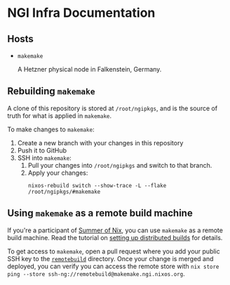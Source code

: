 # NGI Infra Documentation

## Hosts

- `makemake`

  A Hetzner physical node in Falkenstein, Germany.

## Rebuilding `makemake`

A clone of this repository is stored at `/root/ngipkgs`, and is the source of
truth for what is applied in `makemake`.

To make changes to `makemake`:
1. Create a new branch with your changes in this repository
2. Push it to GitHub
3. SSH into `makemake`:
   1. Pull your changes into `/root/ngipkgs` and switch to that branch.
   2. Apply your changes:
      ```
      nixos-rebuild switch --show-trace -L --flake /root/ngipkgs/#makemake
      ```

## Using `makemake` as a remote build machine

If you're a participant of [Summer of Nix](https://github.com/ngi-nix/summer-of-nix), you can use `makemake` as a remote build machine.
Read the tutorial on [setting up distributed builds](https://nix.dev/tutorials/nixos/distributed-builds-setup) for details.

To get access to `makemake`, open a pull request where you add your public SSH key to the [`remotebuild`](./keys/remotebuild) directory.
Once your change is merged and deployed, you can verify you can access the remote store with `nix store ping --store ssh-ng://remotebuild@makemake.ngi.nixos.org`.

